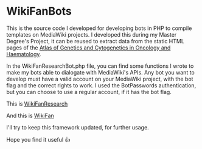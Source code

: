 # WikiFanBots
This is the source code I developed for developing bots in PHP to compile templates on MediaWiki projects. I developed this during my Master Degree's Project, it can be reused to extract data from the static HTML pages of the [Atlas of Genetics and Cytogenetics in Oncology and Haematology](http://atlasgeneticsoncology.org/).

In the WikiFanResearchBot.php file, you can find some functions I wrote to make my bots able to dialogate with MediaWiki's APIs.
Any bot you want to develop must have a valid account on your MediaWiki project, with the bot flag and the correct rights to work. I used the BotPasswords authentication, but you can choose to use a regular account, if it has the bot flag.

This is [WikiFanResearch](http://bioinformatics.hsanmartino.it/WikiFanResearch)

And this is [WikiFan](http://bioinformatics.hsanmartino.it/WikiFan)

I'll try to keep this framework updated, for further usage.

Hope you find it useful  :+1:
